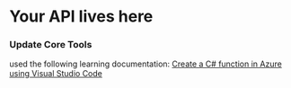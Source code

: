 # Your API lives here

### Update Core Tools
used the following learning documentation:
[Create a C# function in Azure using Visual Studio Code](https://learn.microsoft.com/en-us/azure/azure-functions/create-first-function-vs-code-csharp)
